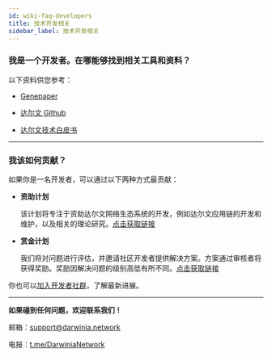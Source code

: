 ```yaml
---
id: wiki-faq-developers
title: 技术开发相关
sidebar_label: 技术开发相关
---
```


### 我是一个开发者。在哪能够找到相关工具和资料？

以下资料供您参考：

* [Genepaper](https://darwinia.network/Darwinia_Genepaper_CN.pdf)

* [达尔文 Github](https://github.com/darwinia-network)

* [达尔文技术白皮书](https://darwinia.network/ChainRelay_Technical_Paper(Preview)_EN.pdf)

<hr />

### 我该如何贡献？

如果你是一名开发者，可以通过以下两种方式最贡献：

* **资助计划**
  
  该计划将专注于资助达尔文网络生态系统的开发，例如达尔文应用链的开发和维护，以及相关的理论研究。[点击获取链接](https://github.com/darwinia-network/collaboration/blob/master/grant/README.md)


* **赏金计划**
  
  我们将对问题进行评估，并邀请社区开发者提供解决方案。方案通过审核者将获得奖励。奖励因解决问题的级别高低有所不同。[点击获取链接](https://github.com/darwinia-network/collaboration/blob/master/bounty/README.md)

你也可以[加入开发者社群](https://t.me/DarwiniaDev)，了解最新进展。

<hr />

**如果碰到任何问题，欢迎联系我们！**

邮箱：[support@darwinia.network](support@darwinia.network)

电报：[t.me/DarwiniaNetwork](https://t.me/DarwiniaNetwork)

